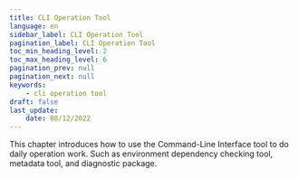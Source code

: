 ```yaml
---
title: CLI Operation Tool
language: en
sidebar_label: CLI Operation Tool
pagination_label: CLI Operation Tool
toc_min_heading_level: 2
toc_max_heading_level: 6
pagination_prev: null
pagination_next: null
keywords:
    - cli operation tool
draft: false
last_update:
    date: 08/12/2022
---
```


This chapter introduces how to use the Command-Line Interface tool to do daily operation work. Such as environment dependency checking tool, metadata tool, and diagnostic package.
